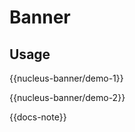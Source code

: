 
# Banner

<!-- ![Button screenshots](../../images/buttons.png) -->


## Usage

{{nucleus-banner/demo-1}}

{{nucleus-banner/demo-2}}

{{docs-note}}
